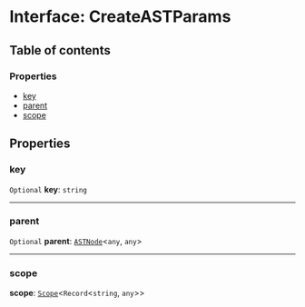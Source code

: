 # Interface: CreateASTParams

## Table of contents

### Properties

* [key](/auto-docs/variable-plugin/interfaces/CreateASTParams.md#key)
* [parent](/auto-docs/variable-plugin/interfaces/CreateASTParams.md#parent)
* [scope](/auto-docs/variable-plugin/interfaces/CreateASTParams.md#scope)

## Properties

### key

`Optional` **key**: `string`

***

### parent

`Optional` **parent**: [`ASTNode`](/auto-docs/variable-plugin/classes/ASTNode.md)<`any`, `any`>

***

### scope

**scope**: [`Scope`](/auto-docs/variable-plugin/classes/Scope.md)<`Record`<`string`, `any`>>
